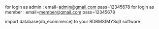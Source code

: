 for login as admin : email=admin@gmail.com pass=12345678
for login as member : email=member@gmail.com pass=12345678

import database(db_ecommerce) to your RDBMS(MYSql) software
